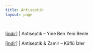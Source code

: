 ```yaml
---
title: Antiseptik
layout: page

---
```

<a href="https://cloud.mail.ru/public/6f0c2a057c06/Antiseptik%20-%20Yine%20Ben%20Yeni%20Benle" target="_blank">[indir]</a> | Antiseptik &#8211; Yine Ben Yeni Benle

<a href="https://cloud.mail.ru/public/ccc24884eac2/AntiseptiQ%20%26%20Zamir%20-%20K%C3%BCfl%C3%BC%20%C4%B0zler" target="_blank">[indir]</a> | Antiseptik & Zamir &#8211; Küflü İzler